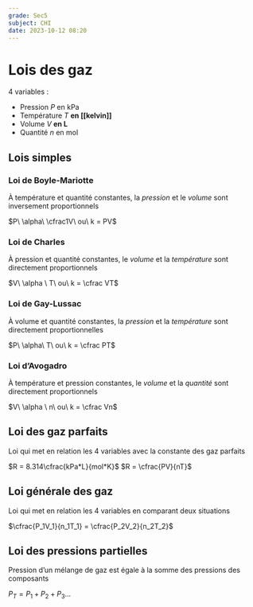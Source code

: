 ```yaml
---
grade: Sec5
subject: CHI
date: 2023-10-12 08:20
---
```


# Lois des gaz

4 variables :

- Pression $P$ en kPa
- Température $T$ **en [[kelvin]]**
- Volume $V$ **en L**
- Quantité $n$ en mol

## Lois simples

### Loi de Boyle-Mariotte

À température et quantité constantes, la *pression* et le *volume* sont inversement proportionnels

$P\ \alpha\ \cfrac1V\ ou\ k = PV$

### Loi de Charles

À pression et quantité constantes, le *volume* et la *température* sont directement proportionnels

$V\ \alpha \ T\ ou\ k = \cfrac VT$

### Loi de Gay-Lussac

À volume et quantité constantes, la *pression* et la *température* sont directement proportionnelles

$P\ \alpha\ T\ ou\ k = \cfrac PT$

### Loi d’Avogadro

À température et pression constantes, le *volume* et la *quantité* sont directement proportionnels

$V\ \alpha \ n\ ou\ k = \cfrac Vn$

## Loi des gaz parfaits

Loi qui met en relation les 4 variables avec la constante des gaz parfaits

$R = 8.314\cfrac{kPa*L}{mol*K}$
$R = \cfrac{PV}{nT}$

## Loi générale des gaz

Loi qui met en relation les 4 variables en comparant deux situations

$\cfrac{P_1V_1}{n_1T_1} = \cfrac{P_2V_2}{n_2T_2}$

## Loi des pressions partielles

Pression d’un mélange de gaz est égale à la somme des pressions des composants

$P_T = P_1 + P_2 + P_3 …$